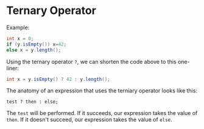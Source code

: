 # Ternary Operator
Example:
```Java
int x = 0;
if (y.isEmpty()) x=42;
else x = y.length();
```

Using the ternary operator `?`, we can shorten the code above to this one-liner:

```Java
int x = y.isEmpty() ? 42 : y.length();
```

The anatomy of an expression that uses the terniary operator looks like this:

`test ? then : else;`

The `test` will be performed. If it succeeds, our expression takes the value of `then`. If it doesn't succeed, our expression takes the value of `else`.